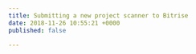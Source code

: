 ```yaml
---
title: Submitting a new project scanner to Bitrise
date: 2018-11-26 10:55:21 +0000
published: false

---
```

